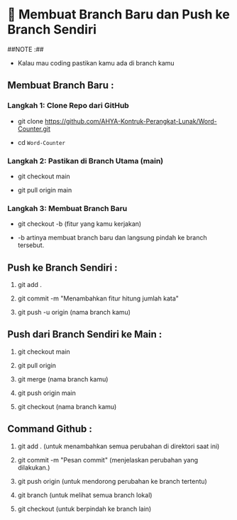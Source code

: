 
# **📖 Membuat Branch Baru dan Push ke Branch Sendiri**

##NOTE :##
* Kalau mau coding pastikan kamu ada di branch kamu

## **Membuat Branch Baru :**

### **Langkah 1: Clone Repo dari GitHub**

* git clone https://github.com/AHYA-Kontruk-Perangkat-Lunak/Word-Counter.git

* cd `Word-Counter`

### **Langkah 2: Pastikan di Branch Utama (main)**

* git checkout main

* git pull origin main

### **Langkah 3: Membuat Branch Baru**

* git checkout -b (fitur yang kamu kerjakan)

* -b artinya membuat branch baru dan langsung pindah ke branch tersebut.

## **Push ke Branch Sendiri :**
1. git add .

2. git commit -m "Menambahkan fitur hitung jumlah kata"

3. git push -u origin (nama branch kamu)

## **Push dari Branch Sendiri ke Main :**
1. git checkout main

2. git pull origin

3. git merge (nama branch kamu)

4. git push origin main

5. git checkout (nama branch kamu)

## **Command Github :**

1. git add . (untuk menambahkan semua perubahan di direktori saat ini)

2. git commit -m "Pesan commit" (menjelaskan perubahan yang dilakukan.)

3. git push origin <branch-name> (untuk mendorong perubahan ke branch tertentu)

4. git branch (untuk melihat semua branch lokal)

5. git checkout <branch-name> (untuk berpindah ke branch lain)
